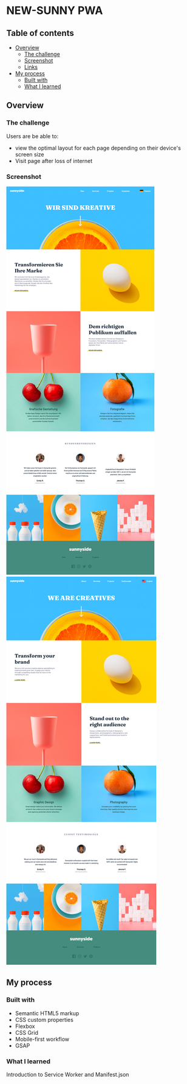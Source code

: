 # NEW-SUNNY PWA

## Table of contents

- [Overview](#overview)
  - [The challenge](#the-challenge)
  - [Screenshot](#screenshot)
  - [Links](#links)
- [My process](#my-process)
  - [Built with](#built-with)
  - [What I learned](#what-i-learned)

## Overview

### The challenge

Users are be able to:

- view the optimal layout for each page depending on their device's screen size
- Visit page after loss of internet

### Screenshot

![](./screenshot.png)
![](./screenshot1.png)

## My process

### Built with

- Semantic HTML5 markup
- CSS custom properties
- Flexbox
- CSS Grid
- Mobile-first workflow
- GSAP

### What I learned

Introduction to Service Worker and Manifest.json
